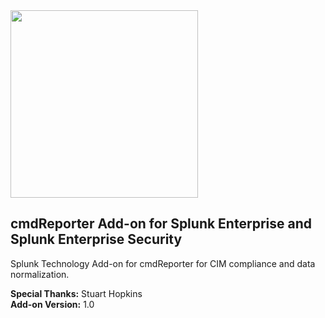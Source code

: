 <img src="https://files.cmdreporter.com/cmdReporter-logo.png" width="300">

## cmdReporter Add-on for Splunk Enterprise and Splunk Enterprise Security ##

Splunk Technology Add-on for cmdReporter for CIM compliance and data normalization.

**Special Thanks:** Stuart Hopkins  
**Add-on Version:** 1.0
